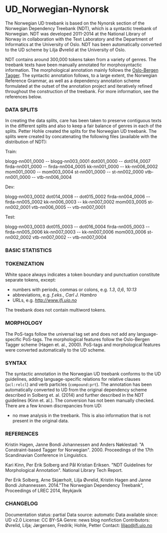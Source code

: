 # UD_Norwegian-Nynorsk

The Norwegian UD treebank is based on the Nynorsk section of the Norwegian
Dependency Treebank (NDT), which is a syntactic treebank of Norwegian.
NDT was developed 2011-2014 at the National Library of Norway in collaboration
with the Text Laboratory and the Department of Informatics at the
University of Oslo. NDT has been automatically converted to the UD
scheme by Lilja Øvrelid at the University of Oslo.

NDT contains around 300,000 tokens taken from a variety of genres.
The treebank texts have been manually annotated for morphosyntactic
information. The morphological annotation mainly follows
the [Oslo-Bergen Tagger](http://tekstlab.uio.no/obt-ny/).  The syntactic
annotation follows, to a large extent, the Norwegian Reference
Grammar, as well as a dependency annotation scheme formulated at the
outset of the annotation project and iteratively refined throughout
the construction of the treebank. For more information, see the
references below.

### DATA SPLITS

In creating the data splits, care has been taken to preserve
contiguous texts in the different splits and also to keep a fair
balance of genres in each of the splits. Petter Hohle created the
splits for the Norwegian UD treebank. The splits were created by
concatenating the following files (available with the distribution of
NDT):

Train:

blogg-nn001_0000 -- blogg-nn003_0001
dot001_0000 -- dot014_0007
firda-nn001_0000 -- firda-nn004_0005
kk-nn001_0000 -- kk-nn006_0002
mom001_0000 -- mom003_0004
st-nn001_0000 -- st-nn002_0000
vtb-nn001_0000 -- vtb-nn006_0004

Dev:

blogg-nn003_0002
dot014_0008 -- dot015_0002
firda-nn004_0006 -- firda-nn005_0002
kk-nn006_0003 -- kk-nn007_0002
mom003_0005
st-nn002_0001
vtb-nn006_0005 -- vtb-nn007_0001

Test:

blogg-nn003_0003
dot015_0003 -- dot016_0004
firda-nn005_0003 -- firda-nn005_0006
kk-nn007_0003 -- kk-nn007_0006
mom003_0006
st-nn002_0002
vtb-nn007_0002 -- vtb-nn007_0004

### BASIC STATISTICS


### TOKENIZATION
White space always indicates a token boundary and punctuation constitute separate tokens, except:

* numbers with periods, commas or colons, e.g. *1.3*, *0,6*, *10:13*
* abbreviations, e.g. *f.eks.*, *Carl J. Hambro*
* URLs, e.g. *http://www.ifi.uio.no*

The treebank does not contain multiword tokens.

### MORPHOLOGY
The PoS-tags follow the universal tag set and does not add any
language-specific PoS-tags. The morphological features follow the
Oslo-Bergen Tagger scheme (Hagen et. al., 2000). PoS-tags and
morphological features were converted automatically to the UD scheme.

### SYNTAX
The syntactic annotation in the Norwegian UD treebank conforms to the
UD guidelines, adding language-specific relations for relative clauses (`acl:relcl`)
and verb particles (`compound:prt`). The annotation has been automatically converted to
UD from the original dependency scheme described in Solberg
et. al. (2014) and further described in the NDT guidelines (Kinn
et. al.).
The conversion has not been manually checked. There are a few known discrepancies from UD:

* no mwe analysis in the treebank. This is also information that is not present in the original data.


### REFERENCES

Kristin Hagen, Janne Bondi Johannessen and Anders Nøklestad: "A
Constraint-based Tagger for Norwegian". 2000. Proceedings of the 17th
Scandinavian Conference in Linguistics.

Kari Kinn, Per Erik Solberg and Pål Kristian Eriksen. "NDT Guidelines
for Morphological Annotation". National Library Tech Report.

Per Erik Solberg, Arne Skjærholt, Lilja Øvrelid, Kristin Hagen and
Janne Bondi Johannessen. 2014."The Norwegian Dependency Treebank",
Proceedings of LREC 2014, Reykjavik


### CHANGELOG

Documentation status: partial
Data source: automatic
Data available since: UD v2.0
License: CC BY-SA
Genre: news blog nonfiction
Contributors: Øvrelid, Lilja; Jørgensen, Fredrik; Hohle, Petter
Contact: liljao@ifi.uio.no
